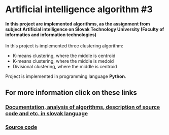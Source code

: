 # Artificial intelligence algorithm #3

#### In this project are implemented algorithms, as the assignment from subject Artificial intelligence on Slovak Technology University (Faculty of informatics and information technologies)

In this project is implemented three clustering algorithm:
- K-means clustering, where the middle is centroid 
- K-means clustering, where the middle is medoid
- Divisional clustering, where the middle is centroid

Project is implemented in programming language **Python**.

## For more information click on these links 
### [Documentation, analysis of algorithms, description of source code and etc. in slovak language](DOC/doc_assign3.pdf)
### [Source code](src/)
